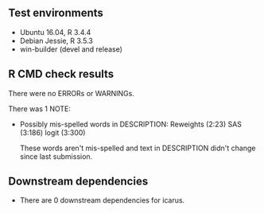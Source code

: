 ## Test environments
* Ubuntu 16.04, R 3.4.4
* Debian Jessie, R 3.5.3
* win-builder (devel and release)

## R CMD check results
There were no ERRORs or WARNINGs. 

There was 1 NOTE:

* Possibly mis-spelled words in DESCRIPTION:
  Reweights (2:23)
  SAS (3:186)
  logit (3:300)

  These words aren't mis-spelled and text in DESCRIPTION didn't change since last submission.

## Downstream dependencies

* There are 0 downstream dependencies for icarus.
